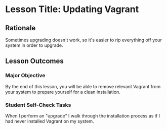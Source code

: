 # Lesson Title: Updating Vagrant 

## Rationale

Sometimes upgrading doesn't work, so it's easier to rip everything off your system in order to upgrade.

## Lesson Outcomes

### Major Objective

By the end of this lesson, you will be able to remove relevant Vagrant from your system to prepare yourself for a clean installation.

### Student Self-Check Tasks

When I perform an "upgrade" I walk through the installation process as if I had never installed Vagrant on my system.
